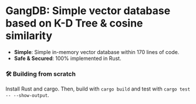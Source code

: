 # GangDB: Simple vector database based on K-D Tree & cosine similarity

- **Simple**: Simple in-memory vector database within 170 lines of code.
- **Safe & Secured**: 100% implemented in Rust.

### 🛠️ Building from scratch
Install Rust and cargo. Then, build with `cargo build` and test with `cargo test -- --show-output`.
